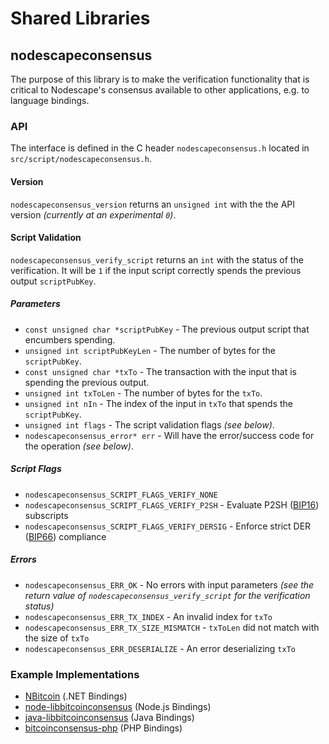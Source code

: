 Shared Libraries
================

## nodescapeconsensus

The purpose of this library is to make the verification functionality that is critical to Nodescape's consensus available to other applications, e.g. to language bindings.

### API

The interface is defined in the C header `nodescapeconsensus.h` located in  `src/script/nodescapeconsensus.h`.

#### Version

`nodescapeconsensus_version` returns an `unsigned int` with the the API version *(currently at an experimental `0`)*.

#### Script Validation

`nodescapeconsensus_verify_script` returns an `int` with the status of the verification. It will be `1` if the input script correctly spends the previous output `scriptPubKey`.

##### Parameters
- `const unsigned char *scriptPubKey` - The previous output script that encumbers spending.
- `unsigned int scriptPubKeyLen` - The number of bytes for the `scriptPubKey`.
- `const unsigned char *txTo` - The transaction with the input that is spending the previous output.
- `unsigned int txToLen` - The number of bytes for the `txTo`.
- `unsigned int nIn` - The index of the input in `txTo` that spends the `scriptPubKey`.
- `unsigned int flags` - The script validation flags *(see below)*.
- `nodescapeconsensus_error* err` - Will have the error/success code for the operation *(see below)*.

##### Script Flags
- `nodescapeconsensus_SCRIPT_FLAGS_VERIFY_NONE`
- `nodescapeconsensus_SCRIPT_FLAGS_VERIFY_P2SH` - Evaluate P2SH ([BIP16](https://github.com/bitcoin/bips/blob/master/bip-0016.mediawiki)) subscripts
- `nodescapeconsensus_SCRIPT_FLAGS_VERIFY_DERSIG` - Enforce strict DER ([BIP66](https://github.com/bitcoin/bips/blob/master/bip-0066.mediawiki)) compliance

##### Errors
- `nodescapeconsensus_ERR_OK` - No errors with input parameters *(see the return value of `nodescapeconsensus_verify_script` for the verification status)*
- `nodescapeconsensus_ERR_TX_INDEX` - An invalid index for `txTo`
- `nodescapeconsensus_ERR_TX_SIZE_MISMATCH` - `txToLen` did not match with the size of `txTo`
- `nodescapeconsensus_ERR_DESERIALIZE` - An error deserializing `txTo`

### Example Implementations
- [NBitcoin](https://github.com/NicolasDorier/NBitcoin/blob/master/NBitcoin/Script.cs#L814) (.NET Bindings)
- [node-libbitcoinconsensus](https://github.com/bitpay/node-libbitcoinconsensus) (Node.js Bindings)
- [java-libbitcoinconsensus](https://github.com/dexX7/java-libbitcoinconsensus) (Java Bindings)
- [bitcoinconsensus-php](https://github.com/Bit-Wasp/bitcoinconsensus-php) (PHP Bindings)
